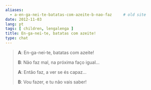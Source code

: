 ```yaml
---
aliases:
  - a-en-ga-nei-te-batatas-com-azeite-b-nao-faz     # old site
date: 2012-11-03
lang: pt
tags: [ children, lengalenga ]
title: En-ga-nei-te, batatas com azeite!
type: chat
---
```


> **A**: En-ga-nei-te, batatas com azeite!
>
> **B**: Não faz mal, na próxima faço igual…
>
> **A**: Então faz, a ver se és capaz…
>
> **B**: Vou fazer, e tu não vais saber!
